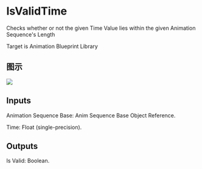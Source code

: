 # IsValidTime

Checks whether or not the given Time Value lies within the given Animation Sequence's Length

Target is Animation Blueprint Library

## 图示

![]($-20221218-17520331.png)

## Inputs

Animation Sequence Base: Anim Sequence Base Object Reference.

Time: Float (single-precision).  

## Outputs

Is Valid: Boolean.

